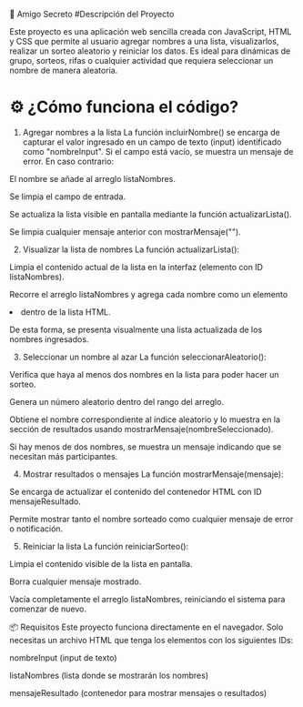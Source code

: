 📝 Amigo Secreto 
#Descripción del Proyecto

Este proyecto es una aplicación web sencilla creada con JavaScript, HTML y CSS que permite al usuario agregar nombres a una lista, visualizarlos, realizar un sorteo aleatorio y reiniciar los datos. Es ideal para dinámicas de grupo, sorteos, rifas o cualquier actividad que requiera seleccionar un nombre de manera aleatoria.

# ⚙️ ¿Cómo funciona el código?
1. Agregar nombres a la lista
La función incluirNombre() se encarga de capturar el valor ingresado en un campo de texto (input) identificado como "nombreInput". Si el campo está vacío, se muestra un mensaje de error. En caso contrario:

El nombre se añade al arreglo listaNombres.

Se limpia el campo de entrada.

Se actualiza la lista visible en pantalla mediante la función actualizarLista().

Se limpia cualquier mensaje anterior con mostrarMensaje("").

2. Visualizar la lista de nombres
La función actualizarLista():

Limpia el contenido actual de la lista en la interfaz (elemento con ID listaNombres).

Recorre el arreglo listaNombres y agrega cada nombre como un elemento <li> dentro de la lista HTML.

De esta forma, se presenta visualmente una lista actualizada de los nombres ingresados.

3. Seleccionar un nombre al azar
La función seleccionarAleatorio():

Verifica que haya al menos dos nombres en la lista para poder hacer un sorteo.

Genera un número aleatorio dentro del rango del arreglo.

Obtiene el nombre correspondiente al índice aleatorio y lo muestra en la sección de resultados usando mostrarMensaje(nombreSeleccionado).

Si hay menos de dos nombres, se muestra un mensaje indicando que se necesitan más participantes.

4. Mostrar resultados o mensajes
La función mostrarMensaje(mensaje):

Se encarga de actualizar el contenido del contenedor HTML con ID mensajeResultado.

Permite mostrar tanto el nombre sorteado como cualquier mensaje de error o notificación.

5. Reiniciar la lista
La función reiniciarSorteo():

Limpia el contenido visible de la lista en pantalla.

Borra cualquier mensaje mostrado.

Vacía completamente el arreglo listaNombres, reiniciando el sistema para comenzar de nuevo.

📦 Requisitos
Este proyecto funciona directamente en el navegador. Solo necesitas un archivo HTML que tenga los elementos con los siguientes IDs:

nombreInput (input de texto)

listaNombres (lista donde se mostrarán los nombres)

mensajeResultado (contenedor para mostrar mensajes o resultados)

